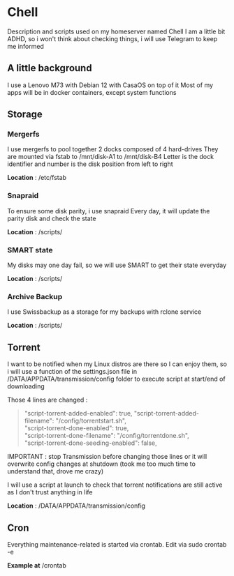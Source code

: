 # Chell
Description and scripts used on my homeserver named Chell
I am a little bit ADHD, so i won't think about checking things, i will use Telegram to keep me informed

## A little background
I use a Lenovo M73 with Debian 12 with CasaOS on top of it
Most of my apps will be in docker containers, except system functions

## Storage
### Mergerfs
I use mergerfs to pool together 2 docks composed of 4 hard-drives
They are mounted via fstab to /mnt/disk-A1 to /mnt/disk-B4
Letter is the dock identifier and number is the disk position from left to right

**Location** : /etc/fstab

### Snapraid
To ensure some disk parity, i use snapraid
Every day, it will update the parity disk and check the state

**Location** : /scripts/

### SMART state
My disks may one day fail, so we will use SMART to get their state everyday

**Location** : /scripts/

### Archive Backup
I use Swissbackup as a storage for my backups with rclone service

**Location** : /scripts/

## Torrent
I want to be notified when my Linux distros are there so I can enjoy them, so i will use a function of the settings.json file in /DATA/APPDATA/transmission/config folder to execute script at start/end of downloading

Those 4 lines are changed :

>"script-torrent-added-enabled": true,
>"script-torrent-added-filename": "/config/torrentstart.sh",  
>"script-torrent-done-enabled": true,  
>"script-torrent-done-filename": "/config/torrentdone.sh",  
>"script-torrent-done-seeding-enabled": false,

IMPORTANT : stop Transmission before changing those lines or it will overwrite config changes at shutdown (took me too much time to understand that, drove me crazy)

I will use a script at launch to check that torrent notifications are still active as I don't trust anything in life

**Location** : /DATA/APPDATA/transmission/config


## Cron
Everything maintenance-related is started via crontab. 
Edit via 
  sudo crontab -e

**Example at** /crontab


